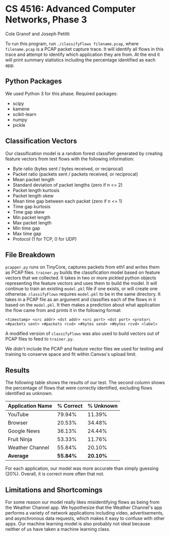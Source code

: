 CS 4516: Advanced Computer Networks, Phase 3
============================================

Cole Granof and Joseph Petitti

To run this program, run `./classifyFlows filename.pcap`, where `filename.pcap`
is a PCAP packet capture trace. It will identify all flows in this trace and
attempt to identify which application they are from. At the end it will print
summary statistics including the percentage identified as each app.

Python Packages
---------------

We used Python 3 for this phase. Required packages:

* scipy
* kamene
* scikit-learn
* numpy
* pickle

Classification Vectors
----------------------

Our classification model is a random forest classifier generated by creating
feature vectors from test flows with the following information:

* Byte ratio (bytes sent / bytes received, or reciprocal)
* Packet ratio (packets sent / packets received, or reciprocal)
* Mean packet length
* Standard deviation of packet lengths (zero if n <= 2)
* Packet length kurtosis
* Packet length skew
* Mean time gap between each packet (zero if n <= 1)
* Time gap kurtosis
* Time gap skew
* Min packet length
* Max packet length
* Min time gap
* Max time gap
* Protocol (1 for TCP, 0 for UDP)

File Breakdown
--------------

`pcapper.py` runs on TinyCore, captures packets from eth1 and writes them as
PCAP files. `trainer.py` builds the classification model based on feature
vectors that we collected. It takes in two or more pickled python objects
representing the feature vectors and uses them to build the model. It will
continue to train an existing `model.pkl` file if one exists, or will create one
otherwise. `classifyFlows` requires `model.pkl` to be in the same directory. It
takes in a PCAP file as an argument and classifies each of the flows in it based
on the `model.pkl`. It then makes a prediction about what application the flow
came from and prints it in the following format:

```
<timestamp> <src addr> <dst addr> <src port> <dst port> <proto>\
<#packets sent> <#packets rcvd> <#bytes send> <#bytes rcvd> <label>
```

A modified version of `classifyFlows` was also used to build vectors out of PCAP
files to feed to `trainer.py`.

We didn't include the PCAP and feature vector files we used for testing and
training to conserve space and fit within Canvas's upload limit.

Results
-------

The following table shows the results of our test. The second column shows the
percentage of flows that were correctly identified, excluding flows identified
as unknown.

| Application Name | % Correct  | % Unknown  |
| ---------------- | ---------- | ---------- |
| YouTube          | 79.94%     | 11.39%     |
| Browser          | 20.53%     | 34.48%     |
| Google News      | 36.13%     | 24.44%     |
| Fruit Ninja      | 53.33%     | 11.76%     |
| Weather Channel  | 55.84%     | 20.10%     |
| __Average__      | __55.84%__ | __20.10%__ |

For each application, our model was more accurate than simply guessing (20%).
Overall, it is correct more often that not.

Limitations and Shortcomings
----------------------------

For some reason our model really likes misidentifying flows as being from the
Weather Channel app. We hypothesize that the Weather Channel's app performs a
variety of network applications including video, advertisements, and
asynchronous data requests, which makes it easy to confuse with other apps. Our
machine learning model is also probably not ideal because neither of us have
taken a machine learning class.
